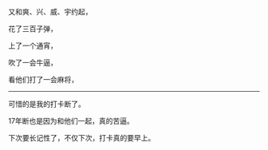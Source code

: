 又和爽、兴、威、宇约起，

花了三百子弹，

上了一个通宵，

吹了一会牛逼，

看他们打了一会麻将，

------------------

可惜的是我的打卡断了。

17年断也是因为和他们一起，真的苦逼。

下次要长记性了，不仅下次，打卡真的要早上。
